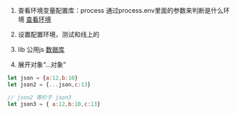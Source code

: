1. 查看环境变量配置库：process
通过process.env里面的参数来判断是什么环境
[查看环境](process.js)

2. 设置配置环境，测试和线上的
[](./config/config.dev.js)
[](./config/config.prod.js)

3. lib 公用js
[数据库](./lib/database.js)

4. 展开对象“...对象”
```javascript
let json = {a:12,b:10}
let json2 = {...json,c:13}

// json2 等价于 json3
let json3 = { a:12,b:10,c:13}

```